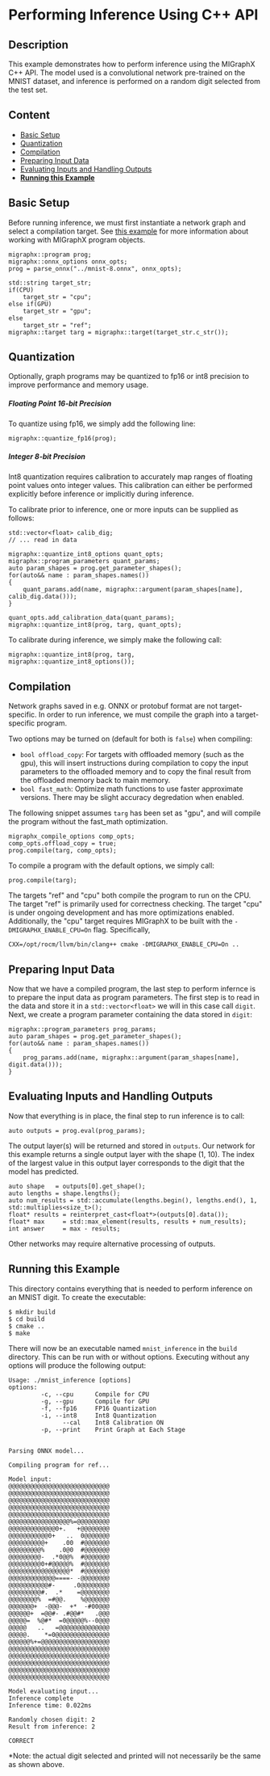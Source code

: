 # Performing Inference Using C++ API

## Description
This example demonstrates how to perform inference using the MIGraphX C++ API. The model used is a convolutional network pre-trained on the MNIST dataset, and inference is performed on a random digit selected from the test set. 

## Content
- [Basic Setup](#Basic-Setup)
- [Quantization](#Quantization)
- [Compilation](#Compilation)
- [Preparing Input Data](#Preparing-Input-Data)
- [Evaluating Inputs and Handling Outputs](#Evaluating-Inputs-and-Handling-Outputs)
- [**Running this Example**](#Running-this-Example)

## Basic Setup
Before running inference, we must first instantiate a network graph and select a compilation target. See [this example](../cpp_parse_load_save) for more information about working with MIGraphX program objects. 
```
migraphx::program prog;
migraphx::onnx_options onnx_opts;
prog = parse_onnx("../mnist-8.onnx", onnx_opts);

std::string target_str;
if(CPU)
    target_str = "cpu";
else if(GPU)
    target_str = "gpu";
else
    target_str = "ref";
migraphx::target targ = migraphx::target(target_str.c_str());
```

## Quantization
Optionally, graph programs may be quantized to fp16 or int8 precision to improve performance and memory usage. 

##### Floating Point 16-bit Precision
To quantize using fp16, we simply add the following line:
```
migraphx::quantize_fp16(prog);
```

##### Integer 8-bit Precision
Int8 quantization requires calibration to accurately map ranges of floating point values onto integer values. This calibration can either be performed explicitly before inference or implicitly during inference. 

To calibrate prior to inference, one or more inputs can be supplied as follows:
```
std::vector<float> calib_dig;
// ... read in data

migraphx::quantize_int8_options quant_opts;
migraphx::program_parameters quant_params;
auto param_shapes = prog.get_parameter_shapes();
for(auto&& name : param_shapes.names())
{
    quant_params.add(name, migraphx::argument(param_shapes[name], calib_dig.data()));
}

quant_opts.add_calibration_data(quant_params);
migraphx::quantize_int8(prog, targ, quant_opts);
```

To calibrate during inference, we simply make the following call:
```
migraphx::quantize_int8(prog, targ, migraphx::quantize_int8_options());
```

## Compilation 
Network graphs saved in e.g. ONNX or protobuf format are not target-specific. In order to run inference, we must compile the graph into a target-specific program. 

Two options may be turned on (default for both is `false`) when compiling:
- `bool offload_copy`: For targets with offloaded memory (such as the gpu), this will insert instructions during compilation to copy the input parameters to the offloaded memory and to copy the final result from the offloaded memory back to main memory.
- `bool fast_math`: Optimize math functions to use faster approximate versions. There may be slight accuracy degredation when enabled. 

The following snippet assumes `targ` has been set as "gpu", and will compile the program without the fast_math optimization.
```
migraphx_compile_options comp_opts;
comp_opts.offload_copy = true;
prog.compile(targ, comp_opts);
``` 

To compile a program with the default options, we simply call:
```
prog.compile(targ);
```

The targets "ref" and "cpu" both compile the program to run on the CPU. The target "ref" is primarily used for correctness checking. The target "cpu" is under ongoing development and has more optimizations enabled. Additionally, the "cpu" target requires MIGraphX to be built with the `-DMIGRAPHX_ENABLE_CPU=On` flag. Specifically, 
```
CXX=/opt/rocm/llvm/bin/clang++ cmake -DMIGRAPHX_ENABLE_CPU=On ..
```

## Preparing Input Data
Now that we have a compiled program, the last step to perform infernce is to prepare the input data as program parameters. 
The first step is to read in the data and store it in a `std::vector<float>` we will in this case call `digit`. 
Next, we create a program parameter containing the data stored in `digit`:
```
migraphx::program_parameters prog_params;
auto param_shapes = prog.get_parameter_shapes();
for(auto&& name : param_shapes.names())
{
    prog_params.add(name, migraphx::argument(param_shapes[name], digit.data()));
}
```

## Evaluating Inputs and Handling Outputs
Now that everything is in place, the final step to run inference is to call:
```
auto outputs = prog.eval(prog_params);
```

The output layer(s) will be returned and stored in `outputs`. Our network for this example returns a single output layer with the shape (1, 10). The index of the largest value in this output layer corresponds to the digit that the model has predicted. 
```
auto shape   = outputs[0].get_shape();
auto lengths = shape.lengths();
auto num_results = std::accumulate(lengths.begin(), lengths.end(), 1, std::multiplies<size_t>();
float* results = reinterpret_cast<float*>(outputs[0].data());
float* max     = std::max_element(results, results + num_results);
int answer     = max - results;
```

Other networks may require alternative processing of outputs. 


## Running this Example
This directory contains everything that is needed to perform inference on an MNIST digit. To create the executable:
```
$ mkdir build
$ cd build
$ cmake ..
$ make
```
There will now be an executable named `mnist_inference` in the `build` directory. This can be run with or without options. Executing without any options will produce the following output:
```
Usage: ./mnist_inference [options]
options:
         -c, --cpu      Compile for CPU
         -g, --gpu      Compile for GPU
         -f, --fp16     FP16 Quantization
         -i, --int8     Int8 Quantization
               --cal    Int8 Calibration ON
         -p, --print    Print Graph at Each Stage


Parsing ONNX model...

Compiling program for ref...

Model input: 
@@@@@@@@@@@@@@@@@@@@@@@@@@@@
@@@@@@@@@@@@@@@@@@@@@@@@@@@@
@@@@@@@@@@@@@@@@@@@@@@@@@@@@
@@@@@@@@@@@@@@@@@@@@@@@@@@@@
@@@@@@@@@@@@@@@@@@@@@@@@@@@@
@@@@@@@@@@@@@@@@@%=@@@@@@@@@
@@@@@@@@@@@@@0+.   +@@@@@@@@
@@@@@@@@@@@0+   ..  0@@@@@@@
@@@@@@@@@@+    .00  #@@@@@@@
@@@@@@@@@%    .0@0  #@@@@@@@
@@@@@@@@@-  .*0@@%  #@@@@@@@
@@@@@@@@@0+#@@@@@%  #@@@@@@@
@@@@@@@@@@@@@@@@@*  #@@@@@@@
@@@@@@@@@@@@@====- -@@@@@@@@
@@@@@@@@@@@#-     .0@@@@@@@@
@@@@@@@@@#.  .*    =@@@@@@@@
@@@@@@@@%  =#@@.    %@@@@@@@
@@@@@@@+  -@@@-  +*  -#00@@@
@@@@@@+  =@@#- .#@@#*   .@@@
@@@@@=  %@#*  =0@@@@@%--0@@@
@@@@@   ..   =@@@@@@@@@@@@@@
@@@@@.    *=0@@@@@@@@@@@@@@@
@@@@@@%+=@@@@@@@@@@@@@@@@@@@
@@@@@@@@@@@@@@@@@@@@@@@@@@@@
@@@@@@@@@@@@@@@@@@@@@@@@@@@@
@@@@@@@@@@@@@@@@@@@@@@@@@@@@
@@@@@@@@@@@@@@@@@@@@@@@@@@@@
@@@@@@@@@@@@@@@@@@@@@@@@@@@@

Model evaluating input...
Inference complete
Inference time: 0.022ms

Randomly chosen digit: 2
Result from inference: 2

CORRECT

```

*Note: the actual digit selected and printed will not necessarily be the same as shown above. 